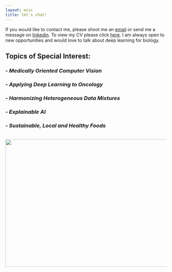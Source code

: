 ```yaml
---
layout: misc
title: let's chat!
---
```

If you would like to contact me, please shoot me an [email](greglee1905@aol.com) or send me a message on [linkedin](https://www.linkedin.com/in/greg-lee-6309ab180/). To view my CV please click [here](https://github.com/greglee1905/personalpage/blob/gh-pages/gl_cv.pdf). I am always open to new opportunities and would love to talk about deep learning for biology. 

<h2>Topics of Special Interest: </h2>
<h3 style="font-style: italic;"> - Medically Oriented Computer Vision </h3>
<h3 style="font-style: italic;"> - Applying Deep Learning to Oncology </h3>
<h3 style="font-style: italic;"> - Harmonizing Heterogeneous Data Mixtures </h3>
<h3 style="font-style: italic;"> - Explainable AI</h3>
<h3 style="font-style: italic;"> - Sustainable, Local and Healthy Foods </h3>
<br>

<div class = "misc-gl">
  <img src="{{ site.github.url }}/assets/img/lets_chat.jpeg" width=1100px height= 400px>
</div>